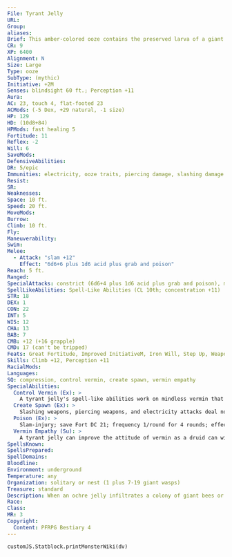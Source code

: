 ```yaml
---
File: Tyrant Jelly
URL: 
Group: 
aliases: 
Brief: This amber-colored ooze contains the preserved larva of a giant insect, almost like a monstrous brain.
CR: 9
XP: 6400
Alignment: N
Size: Large
Type: ooze
SubType: (mythic)
Initiative: +2M
Senses: blindsight 60 ft.; Perception +11
Aura: 
AC: 23, touch 4, flat-footed 23
ACMods: (-5 Dex, +29 natural, -1 size)
HP: 129
HD: (10d8+84)
HPMods: fast healing 5
Fortitude: 11
Reflex: -2
Will: 6
SaveMods: 
DefensiveAbilities: 
DR: 5/epic
Immunities: electricity, ooze traits, piercing damage, slashing damage
Resist: 
SR: 
Weaknesses: 
Space: 10 ft.
Speed: 20 ft.
MoveMods: 
Burrow: 
Climb: 10 ft.
Fly: 
Maneuverability: 
Swim: 
Melee: 
  - Attack: "slam +12"
    Effect: "6d6+6 plus 1d6 acid plus grab and poison"
Reach: 5 ft.
Ranged: 
SpecialAttacks: constrict (6d6+4 plus 1d6 acid plus grab and poison), mythic power (3/day, surge +1d6), poison
SpellLikeAbilities: Spell-Like Abilities (CL 10th; concentration +11)   3/day-charm monster (vermin only), giant vermin, hold monster (vermin only), dominate monster (vermin only)
STR: 18
DEX: 1
CON: 22
INT: 5
WIS: 12
CHA: 13
BAB: 7
CMB: +12 (+16 grapple)
CMD: 17 (can't be tripped)
Feats: Great Fortitude, Improved InitiativeM, Iron Will, Step Up, Weapon FocusM (slam)
Skills: Climb +12, Perception +11
RacialMods: 
Languages: 
SQ: compression, control vermin, create spawn, vermin empathy
SpecialAbilities:
  Control Vermin (Ex): >
    A tyrant jelly's spell-like abilities work on mindless vermin that have exoskeletons (bees, centipedes, crabs, flies, wasps, and so on), but not soft-bodied creatures such as leeches, slugs, or worms.
  Create Spawn (Ex): >
    Slashing weapons, piercing weapons, and electricity attacks deal no damage to a tyrant jelly. Instead, part of the creature splits off into an ochre jelly. This new jelly has 30 hit points and fast healing 5; the tyrant jelly loses 30 hit points when it splits off. The new jelly is under the control of the tyrant jelly. A tyrant jelly with 30 hit points or fewer can't split again, and dies if reduced to 0 hit points. A tyrant jelly can reabsorb an adjacent spawn as a full-round action, destroying the spawn and adding the spawn's current hit points to its own.
  Poison (Ex): >
    Slam-injury; save Fort DC 21; frequency 1/round for 4 rounds; effect 1d4 Con; cure 2 consecutive saves.
  Vermin Empathy (Su): >
    A tyrant jelly can improve the attitude of vermin as a druid can with animals. Vermin have a starting attitude of unfriendly.
SpellsKnown: 
SpellsPrepared: 
SpellDomains: 
Bloodline: 
Environment: underground
Temperature: any
Organization: solitary or nest (1 plus 7-19 giant wasps)
Treasure: standard
Description: When an ochre jelly infiltrates a colony of giant bees or wasps and consumes a queen egg, a strange reaction sometimes occurs between the jelly's fluids and the egg, resulting in a tyrant jelly-an intelligent ooze using an immature insect as a primitive brain. The tyrant jelly has unusual powers over vermin, and quickly takes control of the colony, sending its drones to gather food to sate its unnatural hunger. Other vermin are attracted to the scent of these creatures, and then fall under the tyrant's sway-a colony often has giant bees, centipedes, spiders, and wasps working together. A tyrant jelly's primary interests are food and survival. Magic or telepathy might allow a creature to bargain with it, exchanging food for its cooperation. Some insect cults hunt tyrant jellies, believing their strange substance has properties similar to a giant bee's royal jelly (Pathfinder RPG Bestiary 2 43) or can increase the intelligence of other vermin.
Race: 
Class: 
MR: 3
Copyright:
  Content: PFRPG Bestiary 4
---
```

```dataviewjs
customJS.Statblock.printMonsterWiki(dv)
```
